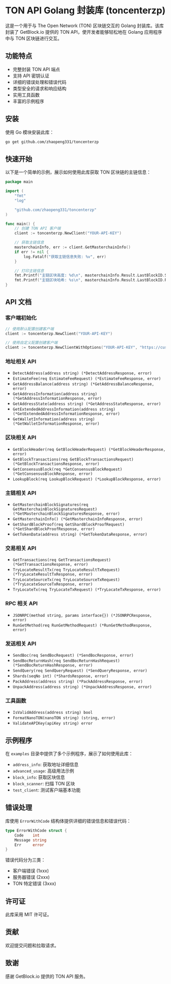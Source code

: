 # TON API Golang 封装库 (toncenterzp)

这是一个用于与 The Open Network (TON) 区块链交互的 Golang 封装库。该库封装了 GetBlock.io 提供的 TON API，使开发者能够轻松地在 Golang 应用程序中与 TON 区块链进行交互。

## 功能特点

- 完整封装 TON API 端点
- 支持 API 密钥认证
- 详细的错误处理和错误代码
- 类型安全的请求和响应结构
- 实用工具函数
- 丰富的示例程序

## 安装

使用 Go 模块安装此库：

```bash
go get github.com/zhaopeng331/toncenterzp
```

## 快速开始

以下是一个简单的示例，展示如何使用此库获取 TON 区块链的主链信息：

```go
package main

import (
	"fmt"
	"log"

	"github.com/zhaopeng331/toncenterzp"
)

func main() {
	// 创建 TON API 客户端
	client := toncenterzp.NewClient("YOUR-API-KEY")

	// 获取主链信息
	masterchainInfo, err := client.GetMasterchainInfo()
	if err != nil {
		log.Fatalf("获取主链信息失败: %v", err)
	}

	// 打印主链信息
	fmt.Printf("主链区块高度: %d\n", masterchainInfo.Result.LastBlockID.SeqNo)
	fmt.Printf("主链区块哈希: %s\n", masterchainInfo.Result.LastBlockID.RootHash)
}
```

## API 文档

### 客户端初始化

```go
// 使用默认配置创建客户端
client := toncenterzp.NewClient("YOUR-API-KEY")

// 使用自定义配置创建客户端
client := toncenterzp.NewClientWithOptions("YOUR-API-KEY", "https://custom-url.com/", 60*time.Second)
```

### 地址相关 API

- `DetectAddress(address string) (*DetectAddressResponse, error)`
- `EstimateFee(req EstimateFeeRequest) (*EstimateFeeResponse, error)`
- `GetAddressBalance(address string) (*GetAddressBalanceResponse, error)`
- `GetAddressInformation(address string) (*GetAddressInformationResponse, error)`
- `GetAddressState(address string) (*GetAddressStateResponse, error)`
- `GetExtendedAddressInformation(address string) (*GetExtendedAddressInformationResponse, error)`
- `GetWalletInformation(address string) (*GetWalletInformationResponse, error)`

### 区块相关 API

- `GetBlockHeader(req GetBlockHeaderRequest) (*GetBlockHeaderResponse, error)`
- `GetBlockTransactions(req GetBlockTransactionsRequest) (*GetBlockTransactionsResponse, error)`
- `GetConsensusBlock(req *GetConsensusBlockRequest) (*GetConsensusBlockResponse, error)`
- `LookupBlock(req LookupBlockRequest) (*LookupBlockResponse, error)`

### 主链相关 API

- `GetMasterchainBlockSignatures(req GetMasterchainBlockSignaturesRequest) (*GetMasterchainBlockSignaturesResponse, error)`
- `GetMasterchainInfo() (*GetMasterchainInfoResponse, error)`
- `GetShardBlockProof(req GetShardBlockProofRequest) (*GetShardBlockProofResponse, error)`
- `GetTokenData(address string) (*GetTokenDataResponse, error)`

### 交易相关 API

- `GetTransactions(req GetTransactionsRequest) (*GetTransactionsResponse, error)`
- `TryLocateResultTx(req TryLocateResultTxRequest) (*TryLocateResultTxResponse, error)`
- `TryLocateSourceTx(req TryLocateSourceTxRequest) (*TryLocateSourceTxResponse, error)`
- `TryLocateTx(req TryLocateTxRequest) (*TryLocateTxResponse, error)`

### RPC 相关 API

- `JSONRPC(method string, params interface{}) (*JSONRPCResponse, error)`
- `RunGetMethod(req RunGetMethodRequest) (*RunGetMethodResponse, error)`

### 发送相关 API

- `SendBoc(req SendBocRequest) (*SendBocResponse, error)`
- `SendBocReturnHash(req SendBocReturnHashRequest) (*SendBocReturnHashResponse, error)`
- `SendQuery(req SendQueryRequest) (*SendQueryResponse, error)`
- `Shards(seqNo int) (*ShardsResponse, error)`
- `PackAddress(address string) (*PackAddressResponse, error)`
- `UnpackAddress(address string) (*UnpackAddressResponse, error)`

### 工具函数

- `IsValidAddress(address string) bool`
- `FormatNanoTON(nanoTON string) (string, error)`
- `ValidateAPIKey(apiKey string) error`

## 示例程序

在 `examples` 目录中提供了多个示例程序，展示了如何使用此库：

- `address_info`: 获取地址详细信息
- `advanced_usage`: 高级用法示例
- `block_info`: 获取区块信息
- `block_scanner`: 扫描 TON 区块
- `test_client`: 测试客户端基本功能

## 错误处理

库使用 `ErrorWithCode` 结构体提供详细的错误信息和错误代码：

```go
type ErrorWithCode struct {
	Code    int
	Message string
	Err     error
}
```

错误代码分为三类：

- 客户端错误 (1xxx)
- 服务器错误 (2xxx)
- TON 特定错误 (3xxx)

## 许可证

此库采用 MIT 许可证。

## 贡献

欢迎提交问题和拉取请求。

## 致谢

感谢 GetBlock.io 提供的 TON API 服务。
